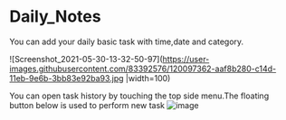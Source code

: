 # Daily_Notes
You can add your daily basic task with time,date and category.

![Screenshot_2021-05-30-13-32-50-97](https://user-images.githubusercontent.com/83392576/120097362-aaf8b280-c14d-11eb-9e6b-3bb83e92ba93.jpg |width=100)

You can open task history by touching the top side menu.The floating button below is used to perform new task
![image](https://user-images.githubusercontent.com/83392576/120097507-720d0d80-c14e-11eb-904f-f4631507a24b.png)




